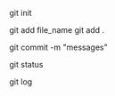 <!-- git initialization -->
git init

<!-- add file to git -->
git add file_name
git add .

<!-- commit the changes -->
git commit -m "messages"

<!-- git status check -->
git status

git log